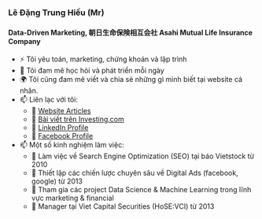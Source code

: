 ### Lê Đặng Trung Hiếu (Mr)
#### Data-Driven Marketing, 朝日生命保険相互会社 Asahi Mutual Life Insurance Company

- :zap: Tôi yêu toán, marketing, chứng khoán và lập trình
- 🌱 Tôi đam mê học hỏi và phát triển mỗi ngày
- :earth_africa: Tôi cũng đam mê viết và chia sẻ những gì mình biết tại website cá nhân.
- 📫 Liên lạc với tôi: 
  - 🌿 [Website Articles](http://cafechungkhoan.com/)
  - 🌿 [Bài viết trên Investing.com](https://vn.investing.com/members/contributors/203314015/opinion)
  - 🌿 [LinkedIn Profile](https://www.linkedin.com/in/hi%E1%BA%BFu-l%C3%AA-%C4%91%E1%BA%B7ng-trung-b968014b/)
  - 🌿 [Facebook Profile](https://www.facebook.com/ledangtrunghieu)
- 📫 Một số kinh nghiệm làm việc: 
  - 🌿 Làm việc về Search Engine Optimization (SEO) tại báo Vietstock từ 2010
  - 🌿 Thiết lập các chiến lược chuyên sâu về Digital Ads (facebook, google) từ 2013
  - 🌿 Tham gia các project Data Science & Machine Learning trong lĩnh vực marketing & financial
  - 🌿 Manager tại Viet Capital Securities (HoSE:VCI) từ 2013
